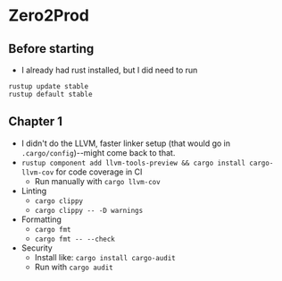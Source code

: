 # Zero2Prod

## Before starting

- I already had rust installed, but I did need to run 

```
rustup update stable
rustup default stable
```

## Chapter 1
- I didn't do the LLVM, faster linker setup (that would go in `.cargo/config`)--might come back to that.
- `rustup component add llvm-tools-preview && cargo install cargo-llvm-cov` for code coverage in CI
  - Run manually with `cargo llvm-cov`
- Linting
  - `cargo clippy`
  - `cargo clippy -- -D warnings`
- Formatting
  - `cargo fmt`
  - `cargo fmt -- --check`
- Security
  - Install like: `cargo install cargo-audit`
  - Run with `cargo audit`